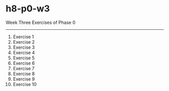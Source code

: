 # h8-p0-w3
Week Three Exercises of Phase 0

---

1. Exercise 1
2. Exercise 2
3. Exercise 3
4. Exercise 4
5. Exercise 5
6. Exercise 6
7. Exercise 7
8. Exercise 8
9. Exercise 9
10. Exercise 10